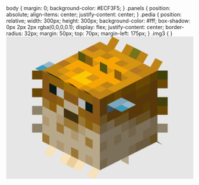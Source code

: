 <html>
    <head>
        <title>Профиль</title>
        body {
            margin: 0;
            background-color: #ECF3F5;
        }
        .panels {
            position: absolute; 
            align-items: center;
            justify-content: center;
        }
        .pedia {
            position: relative;
            width: 300px;
            height: 300px;
            background-color: #fff;
            box-shadow: 0px 2px 2px rgba(0,0,0,0.1);
            display: flex;
            justify-content: center;
            border-radius: 32px;
            margin: 50px;
            top: 70px;
            margin-left: 175px;
        }
        .img3 {
        }
    </head>
    <body>
        <div class="panels">
            <div class = "pedia">
                <img class="img3" src="top.png">
            </div>
            <div class = "pedia">
            </div>
            <div class = "pedia">
            </div>
        </div>
    </body>
</html>
